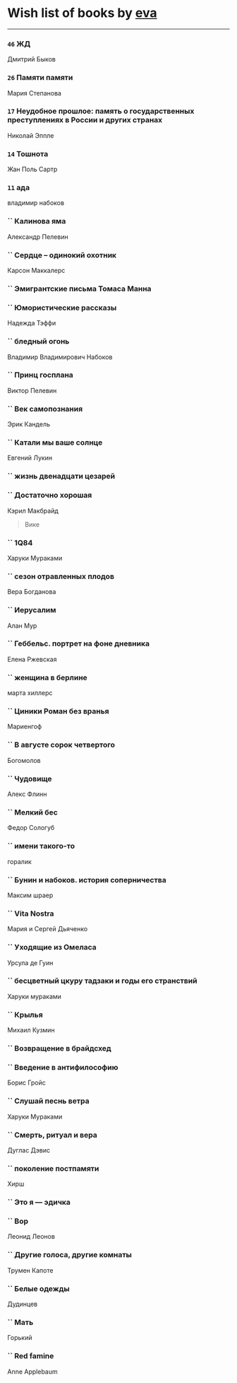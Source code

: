 # Wish list of books by [eva](https://plus.google.com/u/0/111656270551033014778/)
---

### `46` ЖД
Дмитрий Быков

### `26` Памяти памяти
Мария Степанова

### `17` Неудобное прошлое: память о государственных преступлениях в России и других странах
Николай Эппле

### `14` Тошнота
Жан Поль Сартр

### `11` ада
владимир набоков

### `` Калинова яма
Александр Пелевин

### `` Сердце – одинокий охотник
Карсон Маккалерс

### `` Эмигрантские письма Томаса Манна

### `` Юмористические рассказы
Надежда Тэффи

### `` бледный огонь
Владимир Владимирович Набоков

### `` Принц госплана
Виктор Пелевин

### `` Век самопознания
Эрик Кандель

### `` Катали мы ваше солнце
Евгений Лукин

### `` жизнь двенадцати цезарей

### `` Достаточно хорошая
Кэрил Макбрайд
> Вике

### `` 1Q84
Харуки Мураками

### `` сезон отравленных плодов
Вера Богданова

### `` Иерусалим
Алан Мур

### `` Геббельс. портрет на фоне дневника
Елена Ржевская

### `` женщина в берлине
марта хиллерс

### `` Циники Роман без вранья
Мариенгоф

### `` В августе сорок четвертого
Богомолов

### `` Чудовище
Алекс Флинн

### `` Мелкий бес
Федор Сологуб

### `` имени такого-то
горалик

### `` Бунин и набоков. история соперничества
Максим шраер

### `` Vita Nostra
Мария и Сергей Дьяченко

### `` Уходящие из Омеласа
Урсула де Гуин

### `` бесцветный цкуру тадзаки и годы его странствий
Харуки мураками

### `` Крылья
Михаил Кузмин

### `` Возвращение в брайдсхед

### `` Введение в антифилософию
Борис Гройс

### `` Слушай песнь ветра
Харуки Мураками

### `` Смерть, ритуал и вера
Дуглас Дэвис

### `` поколение постпамяти
Хирш

### `` Это я — эдичка

### `` Вор
Леонид Леонов

### `` Другие голоса, другие комнаты
Трумен Капоте

### `` Белые одежды
Дудинцев

### `` Мать
Горький

### `` Red famine
Anne Applebaum


